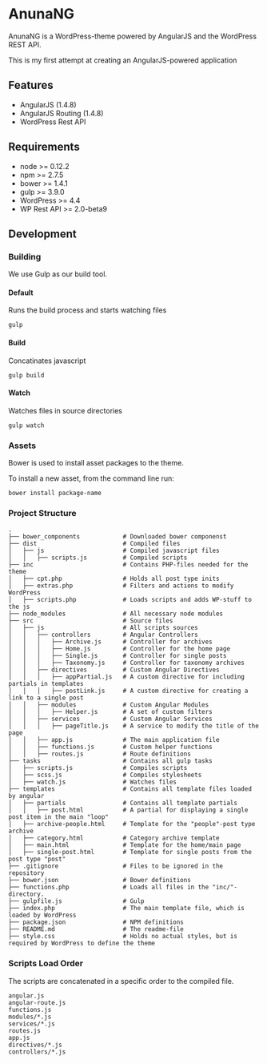 # AnunaNG 

AnunaNG is a WordPress-theme powered by AngularJS and the WordPress REST API.

This is my first attempt at creating an AngularJS-powered application

## Features

* AngularJS (1.4.8)
* AngularJS Routing (1.4.8)
* WordPress Rest API

## Requirements

* node >= 0.12.2
* npm >= 2.7.5
* bower >= 1.4.1
* gulp >= 3.9.0
* WordPress >= 4.4
* WP Rest API >= 2.0-beta9

## Development

### Building

We use Gulp as our build tool.

#### Default

Runs the build process and starts watching files

```
gulp
```

#### Build

Concatinates javascript

```
gulp build
```

#### Watch 

Watches files in source directories

```
gulp watch
```

### Assets

Bower is used to install asset packages to the theme.

To install a new asset, from the command line run:

```
bower install package-name
```

### Project Structure

```
.
├── bower_components            # Downloaded bower componenst
├── dist                        # Compiled files 
│   ├── js                      # Compiled javascript files
│   │   ├── scripts.js          # Compiled scripts
├── inc                         # Contains PHP-files needed for the theme
│   ├── cpt.php                 # Holds all post type inits
│   ├── extras.php              # Filters and actions to modify WordPress
│   ├── scripts.php             # Loads scripts and adds WP-stuff to the js
├── node_modules                # All necessary node modules
├── src                         # Source files
│   ├── js                      # All scripts sources
│   │   ├── controllers         # Angular Controllers
│   │   │   ├── Archive.js      # Controller for archives
│   │   │   ├── Home.js         # Controller for the home page
│   │   │   ├── Single.js       # Controller for single posts
│   │   │   ├── Taxonomy.js     # Controller for taxonomy archives
│   │   ├── directives          # Custom Angular Directives
│   │   │   ├── appPartial.js   # A custom directive for including partials in templates
│   │   │   ├── postLink.js     # A custom directive for creating a link to a single post
│   │   ├── modules             # Custom Angular Modules
│   │   │   ├── Helper.js       # A set of custom filters
│   │   ├── services            # Custom Angular Services
│   │   │   ├── pageTitle.js    # A service to modify the title of the page
│   │   ├── app.js              # The main application file
│   │   ├── functions.js        # Custom helper functions
│   │   ├── routes.js           # Route definitions
├── tasks                       # Contains all gulp tasks
│   ├── scripts.js              # Compiles scripts
│   ├── scss.js                 # Compiles stylesheets
│   ├── watch.js                # Watches files
├── templates                   # Contains all template files loaded by angular
│   ├── partials                # Contains all template partials
│   │   ├── post.html           # A partial for displaying a single post item in the main "loop"
│   ├── archive-people.html     # Template for the "people"-post type archive
│   ├── category.html           # Category archive template
│   ├── main.html               # Template for the home/main page
│   ├── single-post.html        # Template for single posts from the post type "post"
├── .gitignore                  # Files to be ignored in the repository
├── bower.json                  # Bower definitions
├── functions.php               # Loads all files in the "inc/"-directory.
├── gulpfile.js                 # Gulp 
├── index.php                   # The main template file, which is loaded by WordPress
├── package.json                # NPM definitions
├── README.md                   # The readme-file
├── style.css                   # Holds no actual styles, but is required by WordPress to define the theme
```

### Scripts Load Order

The scripts are concatenated in a specific order to the compiled file.

```
angular.js
angular-route.js
functions.js
modules/*.js
services/*.js
routes.js
app.js
directives/*.js
controllers/*.js
```